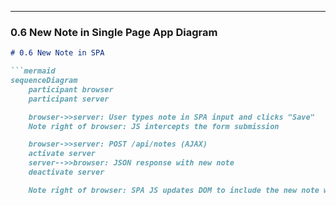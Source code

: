 
---

### **0.6 New Note in Single Page App Diagram**
```markdown
# 0.6 New Note in SPA

```mermaid
sequenceDiagram
    participant browser
    participant server

    browser->>server: User types note in SPA input and clicks "Save"
    Note right of browser: JS intercepts the form submission

    browser->>server: POST /api/notes (AJAX)
    activate server
    server-->>browser: JSON response with new note
    deactivate server

    Note right of browser: SPA JS updates DOM to include the new note without reloading the page
